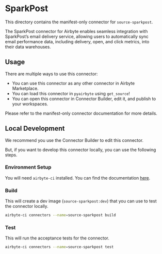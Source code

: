 # SparkPost
This directory contains the manifest-only connector for `source-sparkpost`.

The SparkPost connector for Airbyte enables seamless integration with SparkPost’s email delivery service, allowing users to automatically sync email performance data, including delivery, open, and click metrics, into their data warehouses.

## Usage
There are multiple ways to use this connector:
- You can use this connector as any other connector in Airbyte Marketplace.
- You can load this connector in `pyairbyte` using `get_source`!
- You can open this connector in Connector Builder, edit it, and publish to your workspaces.

Please refer to the manifest-only connector documentation for more details.

## Local Development
We recommend you use the Connector Builder to edit this connector.

But, if you want to develop this connector locally, you can use the following steps.

### Environment Setup
You will need `airbyte-ci` installed. You can find the documentation [here](airbyte-ci).

### Build
This will create a dev image (`source-sparkpost:dev`) that you can use to test the connector locally.
```bash
airbyte-ci connectors --name=source-sparkpost build
```

### Test
This will run the acceptance tests for the connector.
```bash
airbyte-ci connectors --name=source-sparkpost test
```

